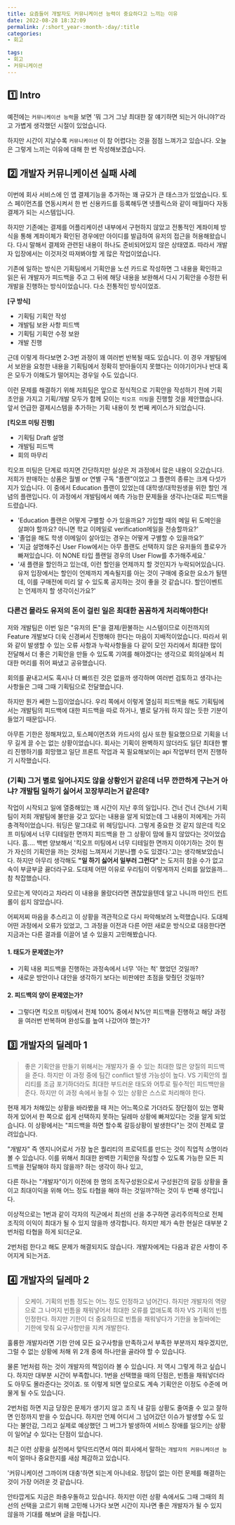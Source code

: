 ```yaml
---
title: 요즘들어 개발자도 커뮤니케이션 능력이 중요하다고 느끼는 이유
date: 2022-08-28 18:32:09
permalink: /:short_year-:month-:day/:title
categories:
- 회고

tags:
- 회고
- 커뮤니케이션
---
```




## :one: Intro

예전에는 `커뮤니케이션 능력`을 보면 '뭐 그거 그냥 최대한 잘 얘기하면 되는거 아니야?'라고 가볍게 생각했던 시절이 있었습니다.

하지만 시간이 지날수록 `커뮤니케이션` 이 참 어렵다는 것을 점점 느껴가고 있습니다. 오늘은 그렇게 느끼는 이유에 대해 한 번 작성해보겠습니다.



## :two: 개발자 커뮤니케이션 실패 사례 

이번에 회사 서비스에 인 앱 결제기능을 추가하는 꽤 규모가 큰 태스크가 있었습니다. 토스 페이먼츠를 연동시켜서 한 번 신용카드를 등록해두면 넷플릭스와 같이 매월마다 자동 결제가 되는 시스템입니다.

하지만 기존에는 결제를 어플리케이션 내부에서 구현하지 않았고 전통적인 계좌이체 방식을 통해 계좌이체가 확인된 경우에만 아이디를 발급하여 유저의 접근을 허용해왔습니다. 다시 말해서 결제와 관련된 내용이 하나도 준비되어있지 않은 상태였죠. 따라서 개발자 입장에서는 이것저것 따져봐야할 게 많은 작업이었습니다.

기존에 일하는 방식은 기획팀에서 기획안을 노션 카드로 작성하면 그 내용을 확인하고 읽은 뒤 개발자가 피드백을 주고 그 뒤에 해당 내용을 보완해서 다시 기획안을 수정한 뒤 개발을 진행하는 방식이었습니다. 다소 전통적인 방식이었죠.

**[구 방식]**

- 기획팀 기획안 작성 
- 개발팀 보완 사항 피드백
- 기획팀 기획안 수정 보완
- 개발 진행

근데 이렇게 하다보면 2-3번 과정이 꽤 여러번 반복될 때도 있습니다. 이 경우 개발팀에서 보완을 요청한 내용을 기획팀에서 정확히 받아들이지 못했다는 이야기이거나 반대 혹은 모두가 이해도가 떨어지는 경우일 수도 있습니다.

이런 문제를 해결하기 위해 저희팀은 앞으로 정식적으로 기획안을 작성하기 전에 기획 초안을 가지고 기획/개발 모두가 함께 모이는 `킥오프 미팅`을 진행할 것을 제안했습니다. 앞서 언급한 결제시스템을 추가하는 기획 내용이 첫 번째 케이스가 되었습니다.

**[킥오프 미팅 진행]**

- 기획팀 Draft 설명
- 개발팀 피드백
- 회의 마무리

킥오프 미팅은 단계로 따지면 간단하지만 실상은 저 과정에서 많은 내용이 오갔습니다. 저희가 판매하는 상품은 월별 or 연별 구독 "플랜"이었고 그 플랜의 종류는 크게 다섯가지가 있습니다. 이 중에서 Education 플랜이 있었는데 대학생/대학원생을 위한 할인 개념의 플랜입니다. 이 과정에서 개발팀에서 예측 가능한 문제들을 생각나는대로 피드백을 드렸습니다.

- 'Education 플랜은 어떻게 구별할 수가 있을까요? 가입할 때의 메일 뒤 도메인을 살펴야 할까요? 아니면 학교 이메일로 verification메일을 전송할까요?'
- '졸업을 해도 학생 이메일이 살아있는 경우는 어떻게 구별할 수 있을까요?'
- '지금 설명해주신 User Flow에서는 아무 플랜도 선택하지 않은 유저들의 플로우가 빠져있습니다. 이 NONE 타입 플랜일 경우의 User Flow를 추가해주세요.'
- '새 플랜을 할인하고 있는데, 이런 할인을 언제까지 할 것인지가 누락되어있습니다. 유저 입장에서는 할인이 언제까지 계속될지를 아는 것이 구매에 중요한 요소가 될텐데, 이를 구매전에 미리 알 수 있도록 공지하는 것이 좋을 것 같습니다. 할인이벤트는 언제까지 할 생각이신가요?'



### 다른건 몰라도 유저의 돈이 걸린 일은 최대한 꼼꼼하게 처리해야한다!

저와 개발팀은 이번 일은 "유저의 돈"을 결제/환불하는 시스템이므로 이전까지의 Feature 개발보다 더욱 신경써서 진행해야 한다는 마음이 지배적이었습니다. 따라서 위와 같이 발생할 수 있는 오류 사항과 누락사항들을 다 같이 모인 자리에서 최대한 많이 전달해서 더 좋은 기획안을 만들 수 있도록 기여를 해야겠다는 생각으로 회의실에서 최대한 머리를 쥐어 짜냈고 공유했습니다.

회의를 끝내고서도 혹시나 더 빠뜨린 것은 없을까 생각하며 여러번 검토하고 생각나는 사항들은 그때 그때 기획팀으로 전달했습니다.

하지만 뭔가 쎄한 느낌이었습니다. 우리 쪽에서 이렇게 열심히 피드백을 해도 기획팀에서는 개발팀의 피드백에 대한 피드백을 따로 하거나, 별로 달가워 하지 않는 듯한 기분이 들었기 때문입니다.

아무튼 기한은 정해져있고, 토스페이먼츠와 카드사의 심사 또한 필요했으므로 기획을 너무 길게 끌 수는 없는 상황이었습니다. 회사는 기획이 완벽하지 않더라도 일단 최대한 빨리 진행하기를 희망했고 일단 프론트 작업과 꼭 필요해보이는 api 작업부터 먼저 진행하기 시작했습니다.



### (기획) 그거 별로 일어나지도 않을 상황인거 같은데 너무 깐깐하게 구는거 아냐? 개발팀 일하기 싫어서 꼬장부리는거 같은데?

작업이 시작되고 일에 열중해있는 꽤 시간이 지난 후의 일입니다. 건너 건너 건너서 기획팀이 저희 개발팀에 불만을 갖고 있다는 내용을 알게 되었는데 그 내용이 저에게는 가히 충격적이었습니다. 워딩은 말그대로 위 헤딩입니다. 그렇게 중요한 것 같지 않은데 킥오프 미팅에서 너무 디테일한 면까지 피드백을 한 그 상황이 맘에 들지 않았다는 것이었습니다. 흠.... 백번 양보해서 '킥오프 미팅에서 너무 디테일한 면까지 이야기하는 것이 뭔가 자신의 기획안을 까는 것처럼 느껴져서 기분나쁠 수도 있겠다.'고는 생각해보았습니다. 하지만 아무리 생각해도 **"일 하기 싫어서 일부러 그런다"** 는 도저히 참을 수가 없고 속이 부글부글 끓더라구요. 도대체 어떤 이유로  우리팀이 이렇게까지 신뢰를 잃었을까... 참 착잡했습니다.

모르는게 약이라고 차라리 이 내용을 몰랐더라면 괜찮았을텐데 알고 나니까 마인드 컨트롤이 쉽지 않았습니다.

어찌저찌 마음을 추스리고 이 상황을 객관적으로 다시 파악해보려 노력했습니다. 도대체 어떤 과정에서 오류가 있었고, 그 과정을 이전과 다른 어떤 새로운 방식으로 대응한다면 지금과는 다른 결과를 이끌어 낼 수 있을지 고민해봤습니다.

#### 1. 태도가 문제였는가?

- 기획 내용 피드백을 진행하는 과정속에서 너무 '아는 척' 했었던 것일까?
- 새로운 방안이나 대안을 생각하기 보다는 비판에만 초점을 맞췄던 것일까?



#### 2. 피드백의 양이 문제였는가?

- 그렇다면 킥오프 미팅에서 전체 100% 중에서 N%만 피드백을 진행하고 해당 과정을 여러번 반복하며 완성도를 높여 나갔어야 했는가?



## :three: 개발자의 딜레마 1

> 좋은 기획안을 만들기 위해서는 개발자가 줄 수 있는 최대한 많은 양질의 피드백을 준다. 하지만 이 과정 중에 팀간 conflict 발생 가능성이 높다.
> VS
> 기획안의 퀄리티를 조금 포기하더라도 최대한 부드러운 태도와 어투로 필수적인 피드백만을 준다. 하지만 이 과정 속에서 놓칠 수 있는 상황은 스스로 처리해야 한다.

현재 제가 처해있는 상황을 바라봤을 때 저는 어느쪽으로 가더라도 장단점이 있는 명확하게 있어서 한 쪽으로 쉽게 선택하지 못하는 딜레마 상황에 빠져있다는 것을 알게 되었습니다. 이 상황에서는 "피드백을 하면 할수록 갈등상황이 발생한다"는 것이 전제로 깔려있습니다.

"개발자" 즉 엔지니어로서 가장 높은 퀄리티의 프로덕트를 만드는 것이 직업적 소명이라 볼 수 있습니다. 이를 위해서 최대한 완벽한 기획안을 작성할 수 있도록 가능한 모든 피드백을 전달해야 하지 않을까? 하는 생각이 하나 있고,

다른 하나는 "개발자"이기 이전에 한 명의 조직구성원으로서 구성원간의 갈등 상황을 줄이고 최대이익을 위해 어느 정도 타협을 해야 하는 것일까?하는 것이 두 번째 생각입니다.

이상적으로는 1번과 같이 각자의 직군에서 최선의 선을 추구하면 공리주의적으로 전체 조직의 이익이 최대가 될 수 있지 않을까 생각합니다. 하지만 제가 속한 현실은 대부분 2번처럼 타협을 하게 되더군요.

2번처럼 한다고 해도 문제가 해결되지도 않습니다. 개발자에게는 다음과 같은 사항이 주어지게 되는거죠.



## :four: 개발자의 딜레마 2

> 오케이. 기획의 빈틈 정도는 어느 정도 인정하고 넘어간다. 하지만 개발자의 역량으로 그 나머지 빈틈을 채워넣어서 최대한 오류를 없애도록 하자
> VS
> 기획의 빈틈 인정한다. 하지만 기한이 더 중요하므로 빈틈을 채워넣다가 기한을 놓칠바에는 기한에 맞춰 요구사항만을 지켜 개발한다.

훌륭한 개발자라면 기한 안에 모든 요구사항을 만족하고서 부족한 부분까지 채우겠지만, 그럴 수 없는 상황에 처해 위 2개 중에 하나만을 골라야 할 수 있습니다. 

물론 1번처럼 하는 것이 개발자의 책임이라 볼 수 있습니다. 저 역시 그렇게 하고 싶습니다. 하지만 대부분 시간이 부족합니다. 1번을 선택했을 때의 단점은, 빈틈을 채워넣더라도 아무도 몰라준다는 것이죠. 또 이렇게 되면 앞으로도 계속 기획안은 이정도 수준에 머물게 될 수도 있습니다.

2번처럼 하면 지금 당장은 문제가 생기지 않고 조직 내 갈등 상황도 줄여줄 수 있고 잘하면 인정까지 받을 수 있습니다. 하지만 언제 어디서 그 넘어갔던 이슈가 발생할 수도 있다는 불안감, 그리고 실제로 예상했던 그 버그가 발생하여 서비스 장애를 일으키는 상황이 일어날 수 있다는 단점이 있습니다.



최근 이런 상황을 실전에서 맞닥뜨리면서 여러 회사에서 말하는 `개발자의 커뮤니케이션 능력`이 얼마나 중요한지를 새삼 체감하고 있습니다.

'커뮤니케이션 그까이꺼 대충'하면 되는게 아니네요. 정답이 없는 이런 문제를 해결하는 것이 가장 어려운 것 같습니다.

안타깝게도 지금은 좌충우돌하고 있습니다. 하지만 이런 상황 속에서도 그때 그때의 최선의 선택을 고르기 위해 고민해 나가다 보면 시간이 지나면 좋은 개발자가 될 수 있지 않을까 기대를 해보며 글을 마칩니다.
